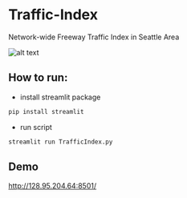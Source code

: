 # Traffic-Index
Network-wide Freeway Traffic Index in Seattle Area

![alt text](https://github.com/AI-Group-STAR-Lab-UW/Traffic-Index/blob/master/images/TrafficIndex.PNG "Traffic Index Demo")


## How to run:
* install streamlit package
```python
pip install streamlit
```
* run script
```python
streamlit run TrafficIndex.py
```
## Demo
http://128.95.204.64:8501/
